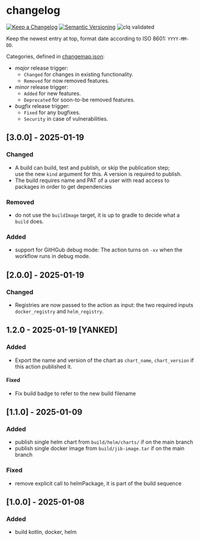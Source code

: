 # changelog

[![Keep a Changelog](https://img.shields.io/badge/Keep%20a%20Changelog-1.0.0-informational)](https://keepachangelog.com/en/1.0.0/)
[![Semantic Versioning](https://img.shields.io/badge/Sematic%20Versioning-2.0.0-informational)](https://semver.org/spec/v2.0.0.html)
![clq validated](https://img.shields.io/badge/clq-validated-success)

Keep the newest entry at top, format date according to ISO 8601: `YYYY-MM-DD`.

Categories, defined in [changemap.json](.github/clq/changemap.json):

- *major* release trigger:
  - `Changed` for changes in existing functionality.
  - `Removed` for now removed features.
- *minor* release trigger:
  - `Added` for new features.
  - `Deprecated` for soon-to-be removed features.
- *bugfix* release trigger:
  - `Fixed` for any bugfixes.
  - `Security` in case of vulnerabilities.

## [3.0.0] - 2025-01-19

### Changed

- A build can build, test and publish, or skip the publication step;  
  use the new `kind` argument for this. A version is required to publish.
- The build requires name and PAT of a user with read access to packages in order to get dependencies

### Removed

- do not use the `buildImage` target, it is up to gradle to decide what a `build` does.

### Added

- support for GitHGub debug mode: The action turns on `-xv` when the workflow runs in debug mode.

## [2.0.0] - 2025-01-19

### Changed

- Registries are now passed to the action as input: the two required inputs `docker_registry` and `helm_registry`.

## 1.2.0 - 2025-01-19  [YANKED]

### Added

- Export the name and version of the chart as `chart_name`, `chart_version` if this action published it.

#### Fixed

- Fix build badge to refer to the new build filename

## [1.1.0] - 2025-01-09

### Added

- publish single helm chart from `build/helm/charts/` if on the main branch
- publish single docker image from `build/jib-image.tar` if on the main branch

### Fixed

- remove explicit call to helmPackage, it is part of the build sequence

## [1.0.0] - 2025-01-08

### Added

- build kotlin, docker, helm
